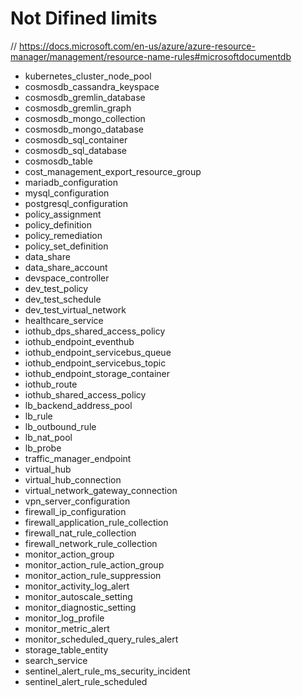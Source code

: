 # Not Difined limits

// https://docs.microsoft.com/en-us/azure/azure-resource-manager/management/resource-name-rules#microsoftdocumentdb
- kubernetes_cluster_node_pool
- cosmosdb_cassandra_keyspace
- cosmosdb_gremlin_database
- cosmosdb_gremlin_graph
- cosmosdb_mongo_collection
- cosmosdb_mongo_database
- cosmosdb_sql_container
- cosmosdb_sql_database
- cosmosdb_table
- cost_management_export_resource_group
- mariadb_configuration
- mysql_configuration
- postgresql_configuration
- policy_assignment
- policy_definition
- policy_remediation
- policy_set_definition
- data_share
- data_share_account
- devspace_controller
- dev_test_policy
- dev_test_schedule
- dev_test_virtual_network
- healthcare_service
- iothub_dps_shared_access_policy
- iothub_endpoint_eventhub
- iothub_endpoint_servicebus_queue
- iothub_endpoint_servicebus_topic
- iothub_endpoint_storage_container
- iothub_route
- iothub_shared_access_policy
- lb_backend_address_pool
- lb_rule
- lb_outbound_rule
- lb_nat_pool
- lb_probe
- traffic_manager_endpoint
- virtual_hub
- virtual_hub_connection
- virtual_network_gateway_connection
- vpn_server_configuration
- firewall_ip_configuration
- firewall_application_rule_collection
- firewall_nat_rule_collection
- firewall_network_rule_collection
- monitor_action_group
- monitor_action_rule_action_group
- monitor_action_rule_suppression
- monitor_activity_log_alert
- monitor_autoscale_setting
- monitor_diagnostic_setting
- monitor_log_profile
- monitor_metric_alert
- monitor_scheduled_query_rules_alert
- storage_table_entity
- search_service
- sentinel_alert_rule_ms_security_incident
- sentinel_alert_rule_scheduled
